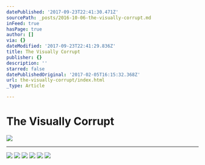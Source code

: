 ```yaml
---
datePublished: '2017-09-23T22:41:30.471Z'
sourcePath: _posts/2016-10-06-the-visually-corrupt.md
inFeed: true
hasPage: true
author: []
via: {}
dateModified: '2017-09-23T22:41:29.836Z'
title: The Visually Corrupt
publisher: {}
description: ''
starred: false
datePublishedOriginal: '2017-02-05T16:15:32.368Z'
url: the-visually-corrupt/index.html
_type: Article

---
```

# The Visually Corrupt
![](https://the-grid-user-content.s3-us-west-2.amazonaws.com/6436e980-9d53-4e5f-9ebb-e52c272bd8e2.jpg)

---

![](https://the-grid-user-content.s3-us-west-2.amazonaws.com/b0300dd4-7c72-4728-836d-8cc189fd9a5f.jpg)
![](https://imgflo.herokuapp.com/graph/2b2431f8e7ba7b0/d1751c86cc52d856f075b68237296a55/croprotate.jpg?cropheight=4572&cropwidth=7360&degrees=0&input=https%3A%2F%2Fthe-grid-user-content.s3-us-west-2.amazonaws.com%2Fb0709d12-97d4-4f01-8603-3a79c13cd1d8.jpg&x=0&y=0)
![](https://the-grid-user-content.s3-us-west-2.amazonaws.com/bb260add-ee8b-4516-bbaa-00bdaccf8a88.jpg)
![](https://the-grid-user-content.s3-us-west-2.amazonaws.com/61786344-1698-45c2-866e-56d834759e5b.jpg)
![](https://the-grid-user-content.s3-us-west-2.amazonaws.com/8a8dcaf9-1181-4cc6-8057-09bce3a50e5d.jpg)
![](https://the-grid-user-content.s3-us-west-2.amazonaws.com/bfa1507a-5fb5-4ed7-8a6a-43fbcbed1d92.jpg)